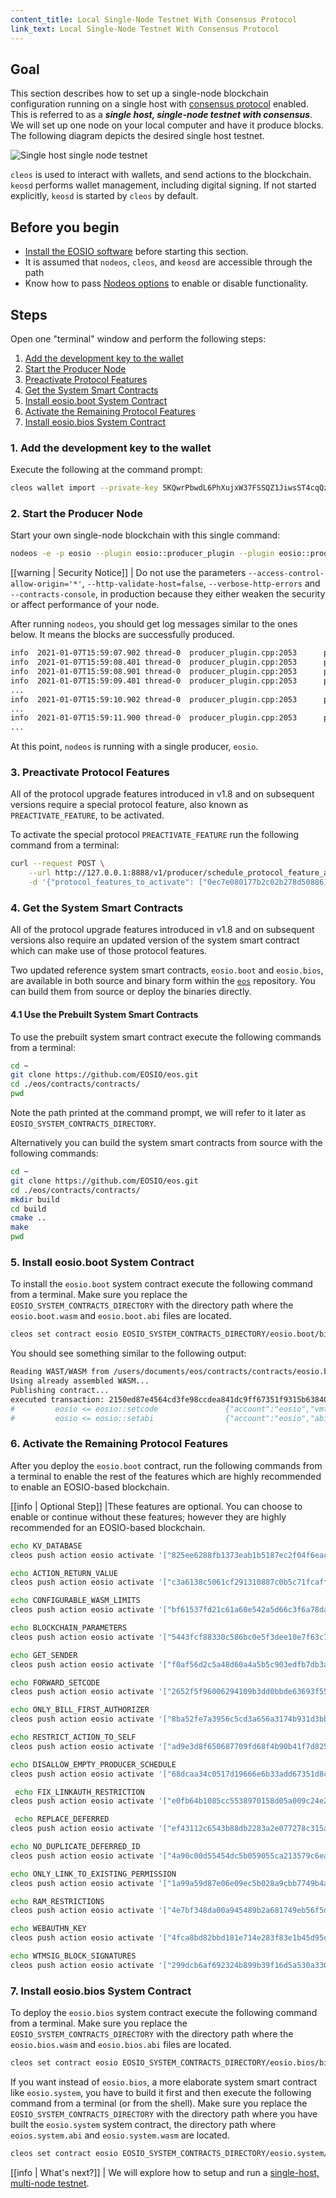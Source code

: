 ```yaml
---
content_title: Local Single-Node Testnet With Consensus Protocol
link_text: Local Single-Node Testnet With Consensus Protocol
---
```


## Goal

This section describes how to set up a single-node blockchain configuration running on a single host with [consensus protocol](https://developers.eos.io/welcome/latest/protocol/consensus_protocol) enabled.  This is referred to as a _**single host, single-node testnet with consensus**_.  We will set up one node on your local computer and have it produce blocks. The following diagram depicts the desired single host testnet.

![Single host single node testnet](single-host-single-node-testnet.png)

`cleos` is used to interact with wallets, and send actions to the blockchain. `keosd` performs wallet management, including digital signing. If not started explicitly, `keosd` is started by `cleos` by default.

## Before you begin

* [Install the EOSIO software](../../../00_install/index.md) before starting this section.
* It is assumed that `nodeos`, `cleos`, and `keosd` are accessible through the path
* Know how to pass [Nodeos options](../../02_usage/00_nodeos-options.md) to enable or disable functionality.

## Steps

Open one "terminal" window and perform the following steps:

1. [Add the development key to the wallet](#1-add-the-development-key-to-the-wallet)
2. [Start the Producer Node](#2-start-the-producer-node)
3. [Preactivate Protocol Features](#3-preactivate-protocol-features)
4. [Get the System Smart Contracts](#4-get-the-system-smart-contracts)
5. [Install eosio.boot System Contract](#5-install-eosioboot-system-contract)
6. [Activate the Remaining Protocol Features](#6-activate-the-remaining-protocol-features)
7. [Install eosio.bios System Contract](#7-install-eosiobios-system-contract)

### 1. Add the development key to the wallet

Execute the following at the command prompt:

```sh
cleos wallet import --private-key 5KQwrPbwdL6PhXujxW37FSSQZ1JiwsST4cqQzDeyXtP79zkvFD3
```

### 2. Start the Producer Node

Start your own single-node blockchain with this single command:

```sh
nodeos -e -p eosio --plugin eosio::producer_plugin --plugin eosio::producer_api_plugin --plugin eosio::chain_api_plugin --access-control-allow-origin='*' --contracts-console --http-validate-host=false --verbose-http-errors
```

[[warning | Security Notice]]
| Do not use the parameters `--access-control-allow-origin='*'`, `--http-validate-host=false`, `--verbose-http-errors` and `--contracts-console`, in production because they either weaken the security or affect performance of your node.

After running `nodeos`, you should get log messages similar to the ones below. It means the blocks are successfully produced.

```sh
info  2021-01-07T15:59:07.902 thread-0  producer_plugin.cpp:2053      produce_block        ] Produced block 98fa5cdd7ce06ae8... #162 @ 2021-01-07T15:59:08.000 signed by eosio [trxs: 0, lib: 161, confirmed: 0]
info  2021-01-07T15:59:08.401 thread-0  producer_plugin.cpp:2053      produce_block        ] Produced block 972190051a840992... #163 @ 2021-01-07T15:59:08.500 signed by eosio [trxs: 0, lib: 162, confirmed: 0]
info  2021-01-07T15:59:08.901 thread-0  producer_plugin.cpp:2053      produce_block        ] Produced block d8727439a26f36f6... #164 @ 2021-01-07T15:59:09.000 signed by eosio [trxs: 0, lib: 163, confirmed: 0]
info  2021-01-07T15:59:09.401 thread-0  producer_plugin.cpp:2053      produce_block        ] Produced block 6f2302aeb944c5ca... #165 @ 2021-01-07T15:59:09.500 signed by eosio [trxs: 0, lib: 164, confirmed: 0]
...
info  2021-01-07T15:59:10.902 thread-0  producer_plugin.cpp:2053      produce_block        ] Produced block 8cd2384a28818e19... #168 @ 2021-01-07T15:59:11.000 signed by eosio [trxs: 0, lib: 167, confirmed: 0]
...
info  2021-01-07T15:59:11.900 thread-0  producer_plugin.cpp:2053      produce_block        ] Produced block c8c82b50249e9f6d... #170 @ 2021-01-07T15:59:12.000 signed by eosio [trxs: 0, lib: 169, confirmed: 0]
...
```

At this point, `nodeos` is running with a single producer, `eosio`.

### 3. Preactivate Protocol Features

All of the protocol upgrade features introduced in v1.8 and on subsequent versions require a special protocol feature, also known as `PREACTIVATE_FEATURE`, to be activated.

To activate the special protocol `PREACTIVATE_FEATURE` run the following command  from a terminal:

```sh
curl --request POST \
    --url http://127.0.0.1:8888/v1/producer/schedule_protocol_feature_activations \
    -d '{"protocol_features_to_activate": ["0ec7e080177b2c02b278d5088611686b49d739925a92d9bfcacd7fc6b74053bd"]}'
```

### 4. Get the System Smart Contracts

All of the protocol upgrade features introduced in v1.8 and on subsequent versions also require an updated version of the system smart contract which can make use of those protocol features.

Two updated reference system smart contracts, `eosio.boot` and `eosio.bios`, are available in both source and binary form within the [`eos`](https://github.com/EOSIO/eos.git) repository. You can build them from source or deploy the binaries directly.

#### 4.1 Use the Prebuilt System Smart Contracts

To use the prebuilt system smart contract execute the following commands from a terminal:

```sh
cd ~
git clone https://github.com/EOSIO/eos.git
cd ./eos/contracts/contracts/
pwd
```

Note the path printed at the command prompt, we will refer to it later as `EOSIO_SYSTEM_CONTRACTS_DIRECTORY`.

Alternatively you can build the system smart contracts from source with the following commands:

```sh
cd ~
git clone https://github.com/EOSIO/eos.git
cd ./eos/contracts/contracts/
mkdir build
cd build
cmake ..
make
pwd
```

### 5. Install eosio.boot System Contract

To install the `eosio.boot` system contract execute the following command from a terminal. Make sure you replace the `EOSIO_SYSTEM_CONTRACTS_DIRECTORY` with the directory path where the `eosio.boot.wasm` and `eosio.boot.abi` files are located.

```sh
cleos set contract eosio EOSIO_SYSTEM_CONTRACTS_DIRECTORY/eosio.boot/bin/ eosio.boot.wasm eosio.boot.abi
```

You should see something similar to the following output:

```sh
Reading WAST/WASM from /users/documents/eos/contracts/contracts/eosio.boot/build/eosio.boot.wasm...
Using already assembled WASM...
Publishing contract...
executed transaction: 2150ed87e4564cd3fe98ccdea841dc9ff67351f9315b6384084e8572a35887cc  39968 bytes  4395 us
#         eosio <= eosio::setcode               {"account":"eosio","vmtype":0,"vmversion":0,"code":"0061736d0100000001be023060027f7e0060067f7e7e7f7f...
#         eosio <= eosio::setabi                {"account":"eosio","abi":{"types":[],"structs":[{"name":"buyrambytes","base":"","fields":[{"name":"p...
```

### 6. Activate the Remaining Protocol Features

After you deploy the `eosio.boot` contract, run the following commands from a terminal to enable the rest of the features which are highly recommended to enable an EOSIO-based blockchain.

[[info | Optional Step]]
|These features are optional. You can choose to enable or continue without these features; however they are highly recommended for an EOSIO-based blockchain.

```sh
echo KV_DATABASE
cleos push action eosio activate '["825ee6288fb1373eab1b5187ec2f04f6eacb39cb3a97f356a07c91622dd61d16"]' -p eosio

echo ACTION_RETURN_VALUE
cleos push action eosio activate '["c3a6138c5061cf291310887c0b5c71fcaffeab90d5deb50d3b9e687cead45071"]' -p eosio

echo CONFIGURABLE_WASM_LIMITS
cleos push action eosio activate '["bf61537fd21c61a60e542a5d66c3f6a78da0589336868307f94a82bccea84e88"]' -p eosio

echo BLOCKCHAIN_PARAMETERS
cleos push action eosio activate '["5443fcf88330c586bc0e5f3dee10e7f63c76c00249c87fe4fbf7f38c082006b4"]' -p eosio

echo GET_SENDER
cleos push action eosio activate '["f0af56d2c5a48d60a4a5b5c903edfb7db3a736a94ed589d0b797df33ff9d3e1d"]' -p eosio

echo FORWARD_SETCODE
cleos push action eosio activate '["2652f5f96006294109b3dd0bbde63693f55324af452b799ee137a81a905eed25"]' -p eosio

echo ONLY_BILL_FIRST_AUTHORIZER
cleos push action eosio activate '["8ba52fe7a3956c5cd3a656a3174b931d3bb2abb45578befc59f283ecd816a405"]' -p eosio

echo RESTRICT_ACTION_TO_SELF
cleos push action eosio activate '["ad9e3d8f650687709fd68f4b90b41f7d825a365b02c23a636cef88ac2ac00c43"]' -p eosio

echo DISALLOW_EMPTY_PRODUCER_SCHEDULE
cleos push action eosio activate '["68dcaa34c0517d19666e6b33add67351d8c5f69e999ca1e37931bc410a297428"]' -p eosio

 echo FIX_LINKAUTH_RESTRICTION
cleos push action eosio activate '["e0fb64b1085cc5538970158d05a009c24e276fb94e1a0bf6a528b48fbc4ff526"]' -p eosio

 echo REPLACE_DEFERRED
cleos push action eosio activate '["ef43112c6543b88db2283a2e077278c315ae2c84719a8b25f25cc88565fbea99"]' -p eosio

echo NO_DUPLICATE_DEFERRED_ID
cleos push action eosio activate '["4a90c00d55454dc5b059055ca213579c6ea856967712a56017487886a4d4cc0f"]' -p eosio

echo ONLY_LINK_TO_EXISTING_PERMISSION
cleos push action eosio activate '["1a99a59d87e06e09ec5b028a9cbb7749b4a5ad8819004365d02dc4379a8b7241"]' -p eosio

echo RAM_RESTRICTIONS
cleos push action eosio activate '["4e7bf348da00a945489b2a681749eb56f5de00b900014e137ddae39f48f69d67"]' -p eosio

echo WEBAUTHN_KEY
cleos push action eosio activate '["4fca8bd82bbd181e714e283f83e1b45d95ca5af40fb89ad3977b653c448f78c2"]' -p eosio

echo WTMSIG_BLOCK_SIGNATURES
cleos push action eosio activate '["299dcb6af692324b899b39f16d5a530a33062804e41f09dc97e9f156b4476707"]' -p eosio
```

### 7. Install eosio.bios System Contract

To deploy the `eosio.bios` system contract execute the following command from a terminal. Make sure you replace the `EOSIO_SYSTEM_CONTRACTS_DIRECTORY` with the directory path where the `eosio.bios.wasm` and `eosio.bios.abi` files are located.

```sh
cleos set contract eosio EOSIO_SYSTEM_CONTRACTS_DIRECTORY/eosio.bios/bin/ eosio.bios.wasm eosio.bios.abi
```

If you want instead of `eosio.bios`, a more elaborate system smart contract like `eosio.system`, you have to build it first and then execute the following command from a terminal (or from the shell). Make sure you replace the `EOSIO_SYSTEM_CONTRACTS_DIRECTORY` with the directory path where you have built the `eosio.system` system contract, the directory path where `eoios.system.abi` and `eosio.system.wasm` are located.

```sh
cleos set contract eosio EOSIO_SYSTEM_CONTRACTS_DIRECTORY/eosio.system/ eosio.system.wasm eosio.system.abi
```

[[info | What's next?]]
| We will explore how to setup and run a [single-host, multi-node testnet](20_local-multi-node-testnet.md).
